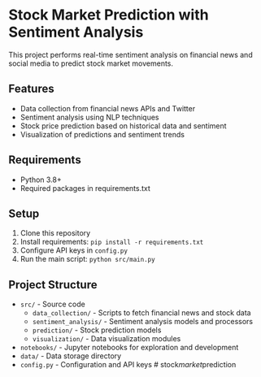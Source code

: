 # Stock Market Prediction with Sentiment Analysis

This project performs real-time sentiment analysis on financial news and social media to predict stock market movements.

## Features
- Data collection from financial news APIs and Twitter
- Sentiment analysis using NLP techniques
- Stock price prediction based on historical data and sentiment
- Visualization of predictions and sentiment trends

## Requirements
- Python 3.8+
- Required packages in requirements.txt

## Setup
1. Clone this repository
2. Install requirements: `pip install -r requirements.txt`
3. Configure API keys in `config.py`
4. Run the main script: `python src/main.py`

## Project Structure
- `src/` - Source code
  - `data_collection/` - Scripts to fetch financial news and stock data
  - `sentiment_analysis/` - Sentiment analysis models and processors
  - `prediction/` - Stock prediction models
  - `visualization/` - Data visualization modules
- `notebooks/` - Jupyter notebooks for exploration and development
- `data/` - Data storage directory
- `config.py` - Configuration and API keys #   s t o c k _ m a r k e t _ p r e d i c t i o n  
 